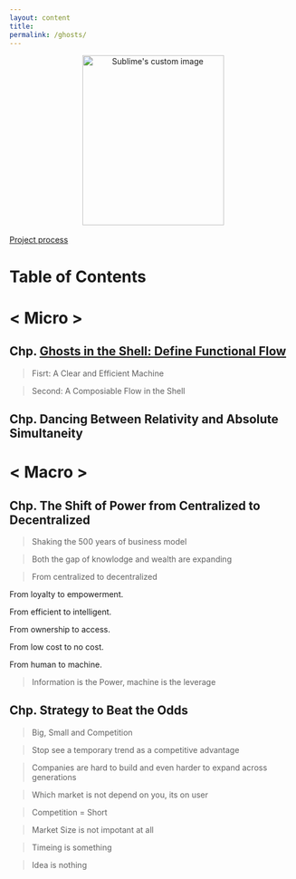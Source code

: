 ```yaml
---
layout: content
title: 
permalink: /ghosts/
---
```


<p align="center">
  <img width="250" height="300" src="https://c1.staticflickr.com/5/4796/38914698780_ac39eb41f4_b.jpg" alt="Sublime's custom image"/>
</p>

[Project process](https://github.com/allenleein/brains/projects/15)

# Table of Contents


# < Micro >

## Chp. [Ghosts in the Shell: Define Functional Flow](https://allenleein.github.io/brains/2018/03/defining-functional-flow)

> Fisrt: A Clear and Efficient Machine

> Second: A Composiable Flow in the Shell

## Chp. Dancing Between Relativity and Absolute Simultaneity

# < Macro >

## Chp. The Shift of Power from Centralized to Decentralized

> Shaking the 500 years of business model

> Both the gap of knowlodge and wealth are expanding

> From centralized to decentralized

From loyalty to empowerment.

From efficient to intelligent.

From ownership to access.

From low cost to no cost.

From human to machine.

> Information is the Power, machine is the leverage

## Chp. Strategy to Beat the Odds

> Big, Small and Competition

> Stop see a temporary trend as a competitive advantage

> Companies are hard to build and even harder to expand across generations

> Which market is not depend on you, its on user

> Competition = Short

> Market Size is not impotant at all

> Timeing is something

> Idea is nothing 






